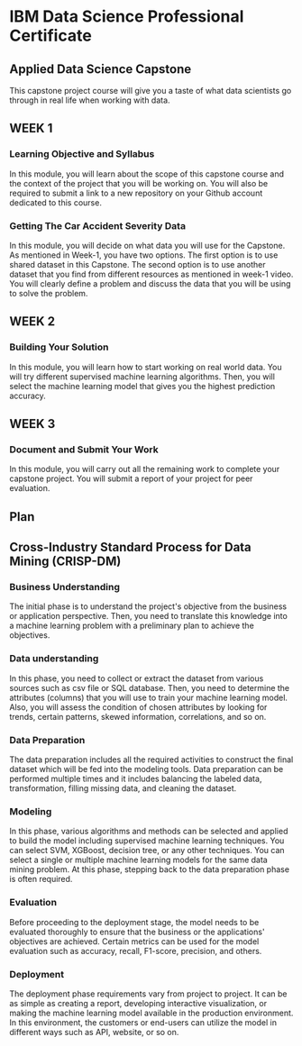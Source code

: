 # IBM Data Science Professional Certificate

## Applied Data Science Capstone

This capstone project course will give you a taste of what data scientists go through in real life when working with data.

## WEEK 1

### Learning Objective and Syllabus

In this module, you will learn about the scope of this capstone course and the context of the project that you will be working on. You will also be required to submit a link to a new repository on your Github account dedicated to this course.

### Getting The Car Accident Severity Data

In this module, you will decide on what data you will use for the Capstone. As mentioned in Week-1, you have two options. The first option is to use shared dataset in this Capstone. The second option is to use another dataset that you find from different resources as mentioned in week-1 video. You will clearly define a problem and discuss the data that you will be using to solve the problem.

## WEEK 2

### Building Your Solution

In this module, you will learn how to start working on real world data. You will try different supervised machine learning algorithms. Then, you will select the machine learning model that gives you the highest prediction accuracy.

## WEEK 3

### Document and Submit Your Work

In this module, you will carry out all the remaining work to complete your capstone project. You will submit a report of your project for peer evaluation.

## Plan

## Cross-Industry Standard Process for Data Mining (CRISP-DM)

### Business Understanding

The initial phase is to understand the project's objective from the business or application perspective. Then, you need to translate this knowledge into a machine learning problem with a preliminary plan to achieve the objectives.

### Data understanding

In this phase, you need to collect or extract the dataset from various sources such as csv file or SQL database. Then, you need to determine the attributes (columns) that you will use to train your machine learning model. Also, you will assess the condition of chosen attributes by looking for trends, certain patterns, skewed information, correlations, and so on.

### Data Preparation

The data preparation includes all the required activities to construct the final dataset which will be fed into the modeling tools. Data preparation can be performed multiple times and it includes balancing the labeled data, transformation, filling missing data, and cleaning the dataset.

### Modeling

In this phase, various algorithms and methods can be selected and applied to build the model including supervised machine learning techniques. You can select SVM, XGBoost, decision tree, or any other techniques. You can select a single or multiple machine learning models for the same data mining problem. At this phase, stepping back to the data preparation phase is often required.

### Evaluation

Before proceeding to the deployment stage, the model needs to be evaluated thoroughly to ensure that the business or the applications' objectives are achieved. Certain metrics can be used for the model evaluation such as accuracy, recall, F1-score, precision, and others.

### Deployment

The deployment phase requirements vary from project to project. It can be as simple as creating a report, developing interactive visualization, or making the machine learning model available in the production environment. In this environment, the customers or end-users can utilize the model in different ways such as API, website, or so on.
